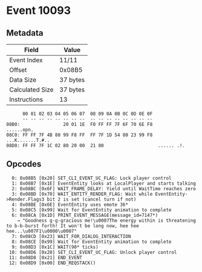 # Event 10093

## Metadata

| Field           | Value    |
|-----------------|----------|
| Event Index     | 11/11    |
| Offset          | 0x08B5   |
| Data Size       | 37 bytes |
| Calculated Size | 37 bytes |
| Instructions    | 13       |

```
      00 01 02 03 04 05 06 07  08 09 0A 0B 0C 0D 0E 0F
      -- -- -- -- -- -- -- --  -- -- -- -- -- -- -- --
08B0:                20 01 1E  F0 FF FF 7F 6F 70 6E F8        ......opn.
08C0: FF FF 7F 4B 80 99 F8 FF  FF 7F 1D 54 80 23 99 F8  ...K.......T.#..
08D0: FF FF 7F 1C 02 80 20 00  21 00                    ...... .!.      
```

## Opcodes

```
  0: 0x08B5 [0x20] SET_CLI_EVENT_UC_FLAG: Lock player control
  1: 0x08B7 [0x1E] EventEntity looks at LocalPlayer and starts talking
  2: 0x08BC [0x6F] WAIT_FRAME_DELAY: Yield until WaitTime reaches zero
  3: 0x08BD [0x70] WAIT_ENTITY_RENDER_FLAG: Wait while EventEntity->Render.Flags3 bit 2 is set (cancel turn if not)
  4: 0x08BE [0x6E] EventEntity uses emote 36*
  5: 0x08C5 [0x99] Wait for EventEntity animation to complete
  6: 0x08CA [0x1D] PRINT_EVENT_MESSAGE(message_id=7147*)
    → "Goodness g-g-gracious me!\u0007The energy within is threatening to b-b-burst forth! It won't be long now, hee hee hee...\u007F1\u0000\u0007"
  7: 0x08CD [0x23] WAIT_FOR_DIALOG_INTERACTION
  8: 0x08CE [0x99] Wait for EventEntity animation to complete
  9: 0x08D3 [0x1C] WAIT(90* ticks)
 10: 0x08D6 [0x20] SET_CLI_EVENT_UC_FLAG: Unlock player control
 11: 0x08D8 [0x21] END_EVENT
 12: 0x08D9 [0x00] END_REQSTACK()
```
